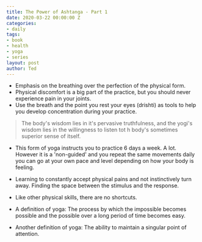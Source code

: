 ```yaml
---
title: The Power of Ashtanga - Part 1
date: 2020-03-22 00:00:00 Z
categories:
- daily
tags:
- book
- health
- yoga
- series
layout: post
author: Ted
---
```


- Emphasis on the breathing over the perfection of the physical form.
- Physical discomfort is a big part of the practice, but you should never experience pain in your joints.
- Use the breath and the point you rest your eyes (drishti) as tools to help you develop concentration during your practice.

> The body's wisdom lies in it's pervasive truthfulness, and the yogi's wisdom lies in the willingness to listen tot h body's sometimes superior sense of itself.

- This form of yoga instructs you to practice 6 days a week. A lot. However it is a 'non-guided' and you repeat the same movements daily you can go at your own pace and level depending on how your body is feeling.

- Learning to constantly accept physical pains and not instinctively turn away. Finding the space between the stimulus and the response.

- Like other physical skills, there are no shortcuts.

- A definition of yoga: The process by which the impossible becomes possible and the possible over a long period of time becomes easy.

- Another definition of yoga: The ability to maintain a singular point of attention.
